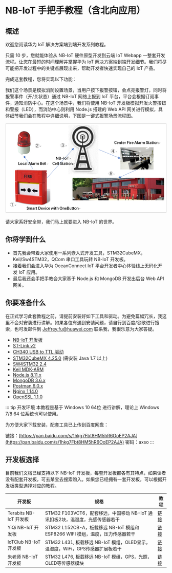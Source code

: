 # NB-IoT 手把手教程（含北向应用）<Badge text="beta" type="warn"/>

## 概述

欢迎您阅读华为 IoT 解决方案端到端开发系列教程。

只需 10 步，您就能体验从 NB-IoT 硬件原型开发到云端 IoT Webapp 一整套开发流程。让您在最短的时间理解并掌握华为 IoT 解决方案端到端开发细节。我们将尽可能把开发过程中的关键点展现出来，帮助开发者快速实现自己的 IoT 产品。

完成这套教程，您将实现以下功能：

我们这个场景是模拟消防设置场景，当用户按下报警按钮，会点亮报警灯，同时将报警事件（开/关状态）通过 NB-IoT 网络上报到 IoT 平台，平台会根据订阅事件，通知消防中心。在这个场景中，我们将使用 NB-IoT 开发板模拟开发火警按钮和警报（LED），而消防中心则利用 Node.js 搭建的 Web API 网关进行模拟，具体细节我们会在教程中详细说明，下图是一键式报警场景流程图。

![一键式报警场景](./pic/scene.png)

请大家系好安全带，我们马上就要进入 NB-IoT 的世界。

## 你将学到什么

- 首先我会带着大家使用一系列嵌入式开发工具，STM32CubeMX，Keil/Sw4STM32，QCom 串口工具玩转 NB-IoT 开发板。
- 接着我们会进入华为 OceanConnect IoT 平台开发者中心体验线上无码化开发 IoT 应用。
- 最后我还会手把手教会大家基于 Node.js 和 MongoDB 开发出后台 Web API 网关。

## 你要准备什么

在正式学习此套教程之前，请提前安装好如下工具和驱动。为避免篇幅冗长，我这里不会对安装进行讲解。如果各位有遇到安装问题，请自行到百度/谷歌进行搜索，也可发邮件到 [Jeffrey.fu@huawei.com](mailto:Jeffrey.fu@huawei.com) 联系我，我很乐意为大家答疑。

-	[NB-IoT 开发板](https://github.com/LiteOS/LiteOS_Partner_Development_Kits)
-	[ST-Link v2](http://www.st.com/en/development-tools/st-link-v2.html)
-	[CH340 USB to TTL 驱动](http://www.arduined.eu/ch340g-converter-windows-7-driver-download/)
-	[STM32CubeMX 4.25.0](http://www.st.com/en/development-tools/stm32cubemx.html) (需安装 Java 1.7 以上)
-	[SW4STM32 2.4](http://www.ac6-tools.com/downloads/SW4STM32/)
- [Keil MDK-ARM](https://www.keil.com/download/product/)
-	[Node.js 8.11.x](https://nodejs.org/en/download/)
- [MongoDB 3.6.x](http://dl.mongodb.org/dl/win32/x86_64)
-	[Postman 6.0.x](https://www.getpostman.com/apps)
-	[Nginx 1.14.0](http://nginx.org/en/download.html)
-	[OpenSSL 1.1.0](https://www.openssl.org/)

::: tip 开发环境
本教程是基于 Windows 10 64位 进行讲解，理论上 Windows 7/8 64 位系统也可以使用。

为方便大家下载安装，配套工具已上传到百度网盘：

链接：[https://pan.baidu.com/s/1hkg7Fbt8HM5hR6OoEP2AJA](https://pan.baidu.com/s/1hkg7Fbt8HM5hR6OoEP2AJA) 密码：axso
:::

## 开发板选择

目前我们文档已经支持以下 NB-IoT 开发板，每套开发板都各有其特点，如果读者没有配套开发板，可去某宝去搜索购入。如果您已经拥有一套开发板，可以根据开发板类型选择对应的教程。

| 开发板           |  规格  | 教程 |
| ---------------- | --------  | ------- |
| Terabits NB-IoT 开发板| STM32 F103VCT6，配套移远，中国移动 NB-IoT 通讯扣板2块，温湿度，光感传感器若干      | [链接](./01-inspect-terabits-board.md) |
| YiQi NB-IoT 开发板 | STM32 L152CB-A，板载移远 NB-IoT 模组和 ESP8266 WIFI 模组，温度，压力传感器若干           | [链接](./01-inspect-yiqi-evb01-board.md) |
| IoTClub NB-IoT 开发板 | STM32 L431, 板载移远 NB-IoT 模组，OLED显示，温湿度，WiFi，GPS传感器扩展板若干| [链接](./01-inspect-iotclub-m1v3-board.md) |
| 朱老师 NB-IoT 开发板 | STM32 L476, 板载移远 NB-IoT 模组，GPS，光照， OLED等传感器模块 | [链接](./01-inspect-zhulaoshi-nb476-board.md) |
